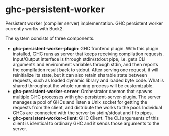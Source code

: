 ghc-persistent-worker
=====================

Persistent worker (compiler server) implementation. 
GHC persistent worker currently works with Buck2.

The system consists of three components. 

* **ghc-persistent-worker-plugin**: GHC frontend plugin. With this plugin installed, 
  GHC runs as server that keeps receiving compilation requests. Input/Output interface 
  is through stdin/stdout pipe, i.e. gets CLI arguments and environment variables 
  through stdin, and then reports the compilation result back to stdout. 
  After serving one request, it will reinitialize its state, but it can also retain 
  sharable state between requests, such as loaded dynamic library and loaded byte code.
  What is shared throughout the whole running process will be customizable.
* **ghc-persistent-worker-server**: Orchestrator daemon that spawns multiple GHC processes 
  with ghc-persistent-server-plugin. The server manages a pool of GHCs and listen a Unix 
  socket for getting the requests from the client, and distribute the works to the pool.
  Individual GHCs are connected with the server by stdin/stdout and fifo pipes.
* **ghc-persistent-worker-client**: GHC Client. The CLI arguments of this client is identical
  to ordinary GHC and it sends those arguments to the server. 
